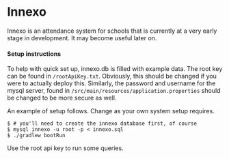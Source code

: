 # Innexo

Innexo is an attendance system for schools that is currently at a very early stage in development. It may become useful later on.

#### Setup instructions

To help with quick set up, innexo.db is filled with example data. The root key can be found in `/rootApiKey.txt`. Obviously, this should be changed if you were to actually deploy this. Similarly, the password and username for the mysql server, found in `/src/main/resources/application.properties` should be changed to be more secure as well. 

An example of setup follows. Change as your own system setup requires.

```
$ # you'll need to create the innexo database first, of course
$ mysql innexo -u root -p < innexo.sql
$ ./gradlew bootRun
```
Use the root api key to run some queries.

